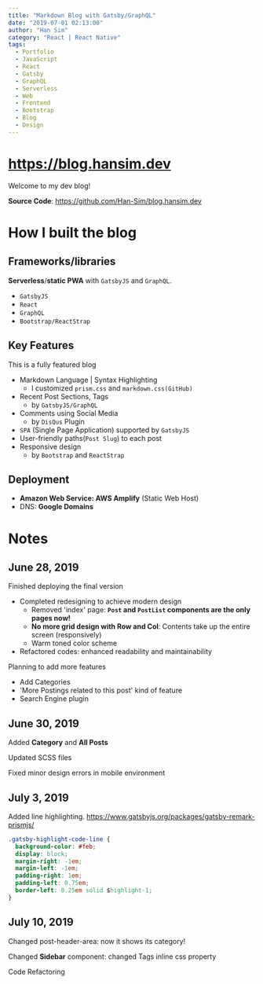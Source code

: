 ```yaml
---
title: "Markdown Blog with Gatsby/GraphQL"
date: "2019-07-01 02:13:00"
author: "Han Sim"
category: "React | React Native"
tags:
  - Portfolio
  - JavaScript
  - React
  - Gatsby
  - GraphQL
  - Serverless
  - Web
  - Frontend
  - Bootstrap
  - Blog
  - Design
---
```


# https://blog.hansim.dev

Welcome to my dev blog!

**Source Code**: https://github.com/Han-Sim/blog.hansim.dev

# How I built the blog

## Frameworks/libraries

**Serverless**/**static PWA** with `GatsbyJS` and `GraphQL`.

- `GatsbyJS`
- `React`
- `GraphQL`
- `Bootstrap/ReactStrap`

## Key Features

This is a fully featured blog

- Markdown Language | Syntax Highlighting
  - I customized `prism.css` and `markdown.css(GitHub)`
- Recent Post Sections, Tags
  - by `GatsbyJS/GraphQL`
- Comments using Social Media
  - by `DisQus` Plugin
- `SPA` (Single Page Application) supported by `GatsbyJS`
- User-friendly paths(`Post Slug`) to each post
- Responsive design
  - by `Bootstrap` and `ReactStrap`

## Deployment

- **Amazon Web Service: AWS Amplify** (Static Web Host)
- DNS: **Google Domains**

# Notes

## June 28, 2019

Finished deploying the final version

- Completed redesigning to achieve modern design
  - Removed 'index' page: **`Post` and `PostList` components are the only pages now!**
  - **No more grid design with Row and Col**: Contents take up the entire screen (responsively)
  - Warm toned color scheme
- Refactored codes: enhanced readability and maintainability

Planning to add more features

- Add Categories
- 'More Postings related to this post' kind of feature
- Search Engine plugin

## June 30, 2019

Added **Category** and **All Posts**

Updated SCSS files

Fixed minor design errors in mobile environment

## July 3, 2019

Added line highlighting. https://www.gatsbyjs.org/packages/gatsby-remark-prismjs/

```CSS
.gatsby-highlight-code-line {
  background-color: #feb;
  display: block;
  margin-right: -1em;
  margin-left: -1em;
  padding-right: 1em;
  padding-left: 0.75em;
  border-left: 0.25em solid $highlight-1;
}
```

## July 10, 2019

Changed post-header-area: now it shows its category!

Changed **Sidebar** component: changed Tags inline css property

Code Refactoring

